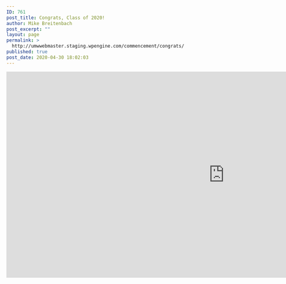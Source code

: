 ```yaml
---
ID: 761
post_title: Congrats, Class of 2020!
author: Mike Breitenbach
post_excerpt: ""
layout: page
permalink: >
  http://umwwebmaster.staging.wpengine.com/commencement/congrats/
published: true
post_date: 2020-04-30 18:02:03
---
```

<iframe title="Class of 2020 Congratulations Feed" src="http://gobjgvuk.everwall.com/" width="1140px" height="540px" frameBorder="0"></iframe>